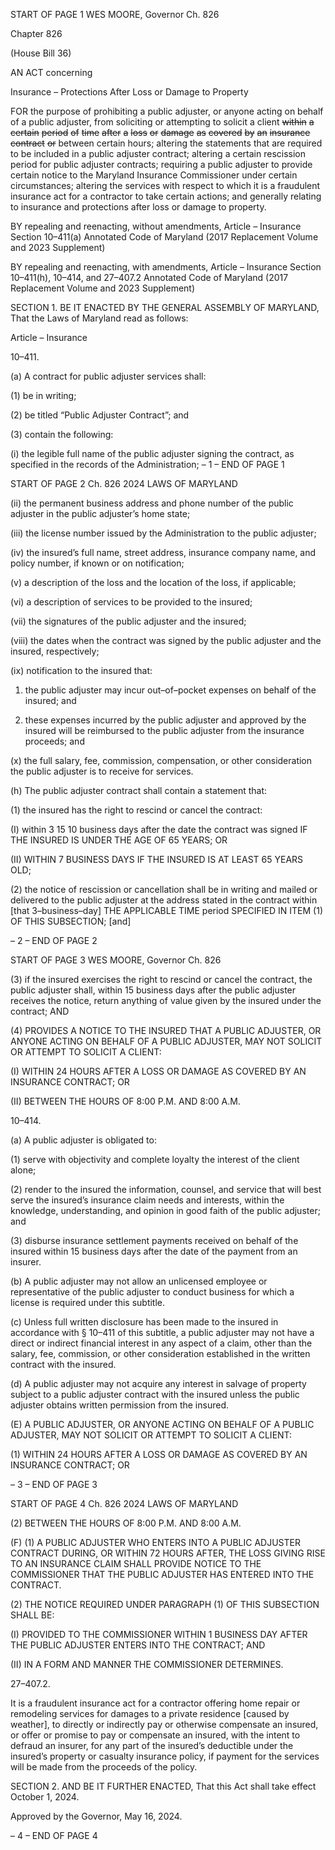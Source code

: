 START OF PAGE 1
WES MOORE, Governor Ch. 826

Chapter 826

(House Bill 36)

AN ACT concerning

Insurance – Protections After Loss or Damage to Property

FOR the purpose of prohibiting a public adjuster, or anyone acting on behalf of a public
adjuster, from soliciting or attempting to solicit a client ~~within~~ ~~a~~ ~~certain~~ ~~period~~ ~~of~~
~~time~~ ~~after~~ ~~a~~ ~~loss~~ ~~or~~ ~~damage~~ ~~as~~ ~~covered~~ ~~by~~ ~~an~~ ~~insurance~~ ~~contract~~ ~~or~~ between certain
hours; altering the statements that are required to be included in a public adjuster
contract; altering a certain rescission period for public adjuster contracts; requiring
a public adjuster to provide certain notice to the Maryland Insurance Commissioner
under certain circumstances; altering the services with respect to which it is a
fraudulent insurance act for a contractor to take certain actions; and generally
relating to insurance and protections after loss or damage to property.

BY repealing and reenacting, without amendments,
Article – Insurance
Section 10–411(a)
Annotated Code of Maryland
(2017 Replacement Volume and 2023 Supplement)

BY repealing and reenacting, with amendments,
Article – Insurance
Section 10–411(h), 10–414, and 27–407.2
Annotated Code of Maryland
(2017 Replacement Volume and 2023 Supplement)

SECTION 1. BE IT ENACTED BY THE GENERAL ASSEMBLY OF MARYLAND,
That the Laws of Maryland read as follows:

Article – Insurance

10–411.

(a) A contract for public adjuster services shall:

(1) be in writing;

(2) be titled “Public Adjuster Contract”; and

(3) contain the following:

(i) the legible full name of the public adjuster signing the contract,
as specified in the records of the Administration;
– 1 –
END OF PAGE 1

START OF PAGE 2
Ch. 826 2024 LAWS OF MARYLAND

(ii) the permanent business address and phone number of the public
adjuster in the public adjuster’s home state;

(iii) the license number issued by the Administration to the public
adjuster;

(iv) the insured’s full name, street address, insurance company
name, and policy number, if known or on notification;

(v) a description of the loss and the location of the loss, if applicable;

(vi) a description of services to be provided to the insured;

(vii) the signatures of the public adjuster and the insured;

(viii) the dates when the contract was signed by the public adjuster
and the insured, respectively;

(ix) notification to the insured that:

1. the public adjuster may incur out–of–pocket expenses on
behalf of the insured; and

2. these expenses incurred by the public adjuster and
approved by the insured will be reimbursed to the public adjuster from the insurance
proceeds; and

(x) the full salary, fee, commission, compensation, or other
consideration the public adjuster is to receive for services.

(h) The public adjuster contract shall contain a statement that:

(1) the insured has the right to rescind or cancel the contract:

(I) within 3 15 10 business days after the date the contract was
signed IF THE INSURED IS UNDER THE AGE OF 65 YEARS; OR

(II) WITHIN 7 BUSINESS DAYS IF THE INSURED IS AT LEAST 65
YEARS OLD;

(2) the notice of rescission or cancellation shall be in writing and mailed or
delivered to the public adjuster at the address stated in the contract within [that
3–business–day] THE APPLICABLE TIME period SPECIFIED IN ITEM (1) OF THIS
SUBSECTION; [and]

– 2 –
END OF PAGE 2

START OF PAGE 3
WES MOORE, Governor Ch. 826

(3) if the insured exercises the right to rescind or cancel the contract, the
public adjuster shall, within 15 business days after the public adjuster receives the notice,
return anything of value given by the insured under the contract; AND

(4) PROVIDES A NOTICE TO THE INSURED THAT A PUBLIC ADJUSTER,
OR ANYONE ACTING ON BEHALF OF A PUBLIC ADJUSTER, MAY NOT SOLICIT OR
ATTEMPT TO SOLICIT A CLIENT:

(I) WITHIN 24 HOURS AFTER A LOSS OR DAMAGE AS COVERED
BY AN INSURANCE CONTRACT; OR

(II) BETWEEN THE HOURS OF 8:00 P.M. AND 8:00 A.M.

10–414.

(a) A public adjuster is obligated to:

(1) serve with objectivity and complete loyalty the interest of the client
alone;

(2) render to the insured the information, counsel, and service that will
best serve the insured’s insurance claim needs and interests, within the knowledge,
understanding, and opinion in good faith of the public adjuster; and

(3) disburse insurance settlement payments received on behalf of the
insured within 15 business days after the date of the payment from an insurer.

(b) A public adjuster may not allow an unlicensed employee or representative of
the public adjuster to conduct business for which a license is required under this subtitle.

(c) Unless full written disclosure has been made to the insured in accordance with
§ 10–411 of this subtitle, a public adjuster may not have a direct or indirect financial
interest in any aspect of a claim, other than the salary, fee, commission, or other
consideration established in the written contract with the insured.

(d) A public adjuster may not acquire any interest in salvage of property subject
to a public adjuster contract with the insured unless the public adjuster obtains written
permission from the insured.

(E) A PUBLIC ADJUSTER, OR ANYONE ACTING ON BEHALF OF A PUBLIC
ADJUSTER, MAY NOT SOLICIT OR ATTEMPT TO SOLICIT A CLIENT:

(1) WITHIN 24 HOURS AFTER A LOSS OR DAMAGE AS COVERED BY AN
INSURANCE CONTRACT; OR

– 3 –
END OF PAGE 3

START OF PAGE 4
Ch. 826 2024 LAWS OF MARYLAND

(2) BETWEEN THE HOURS OF 8:00 P.M. AND 8:00 A.M.

(F) (1) A PUBLIC ADJUSTER WHO ENTERS INTO A PUBLIC ADJUSTER
CONTRACT DURING, OR WITHIN 72 HOURS AFTER, THE LOSS GIVING RISE TO AN
INSURANCE CLAIM SHALL PROVIDE NOTICE TO THE COMMISSIONER THAT THE
PUBLIC ADJUSTER HAS ENTERED INTO THE CONTRACT.

(2) THE NOTICE REQUIRED UNDER PARAGRAPH (1) OF THIS
SUBSECTION SHALL BE:

(I) PROVIDED TO THE COMMISSIONER WITHIN 1 BUSINESS DAY
AFTER THE PUBLIC ADJUSTER ENTERS INTO THE CONTRACT; AND

(II) IN A FORM AND MANNER THE COMMISSIONER DETERMINES.

27–407.2.

It is a fraudulent insurance act for a contractor offering home repair or remodeling
services for damages to a private residence [caused by weather], to directly or indirectly
pay or otherwise compensate an insured, or offer or promise to pay or compensate an
insured, with the intent to defraud an insurer, for any part of the insured’s deductible under
the insured’s property or casualty insurance policy, if payment for the services will be made
from the proceeds of the policy.

SECTION 2. AND BE IT FURTHER ENACTED, That this Act shall take effect
October 1, 2024.

Approved by the Governor, May 16, 2024.

– 4 –
END OF PAGE 4